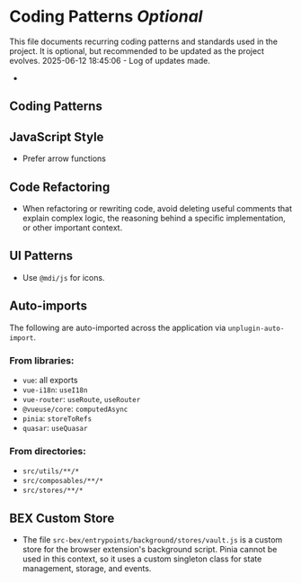 # Coding Patterns *Optional*

This file documents recurring coding patterns and standards used in the project.
It is optional, but recommended to be updated as the project evolves.
2025-06-12 18:45:06 - Log of updates made.

*

## Coding Patterns

## JavaScript Style

*   Prefer arrow functions

## Code Refactoring

*   When refactoring or rewriting code, avoid deleting useful comments that explain complex logic, the reasoning behind a specific implementation, or other important context.

## UI Patterns

*   Use `@mdi/js` for icons.

## Auto-imports

The following are auto-imported across the application via `unplugin-auto-import`.

### From libraries:
*   `vue`: all exports
*   `vue-i18n`: `useI18n`
*   `vue-router`: `useRoute`, `useRouter`
*   `@vueuse/core`: `computedAsync`
*   `pinia`: `storeToRefs`
*   `quasar`: `useQuasar`

### From directories:
*   `src/utils/**/*`
*   `src/composables/**/*`
*   `src/stores/**/*`


## BEX Custom Store

*   The file `src-bex/entrypoints/background/stores/vault.js` is a custom store for the browser extension's background script. Pinia cannot be used in this context, so it uses a custom singleton class for state management, storage, and events.
